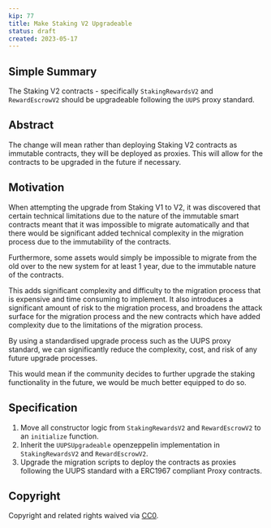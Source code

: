 ```yaml
---
kip: 77
title: Make Staking V2 Upgradeable
status: draft
created: 2023-05-17
---
```


## Simple Summary

The Staking V2 contracts - specifically `StakingRewardsV2` and `RewardEscrowV2` should be upgradeable following the `UUPS` proxy standard.

## Abstract

The change will mean rather than deploying Staking V2 contracts as immutable contracts, they will be deployed as proxies. This will allow for the contracts to be upgraded in the future if necessary.

## Motivation

When attempting the upgrade from Staking V1 to V2, it was discovered that certain technical limitations due to the nature of the immutable smart contracts meant that it was impossible to migrate automatically and that there would be significant added technical complexity in the migration process due to the immutability of the contracts.

Furthermore, some assets would simply be impossible to migrate from the old over to the new system for at least 1 year, due to the immutable nature of the contracts.

This adds significant complexity and difficulty to the migration process that is expensive and time consuming to implement. It also introduces a significant amount of risk to the migration process, and broadens the attack surface for the migration process and the new contracts which have added complexity due to the limitations of the migration process.

By using a standardised upgrade process such as the UUPS proxy standard, we can significantly reduce the complexity, cost, and risk of any future upgrade processes.

This would mean if the community decides to further upgrade the staking functionality in the future, we would be much better equipped to do so.

## Specification

1. Move all constructor logic from `StakingRewardsV2` and `RewardEscrowV2` to an `initialize` function.
2. Inherit the `UUPSUpgradeable` openzeppelin implementation in `StakingRewardsV2` and `RewardEscrowV2`.
3. Upgrade the migration scripts to deploy the contracts as proxies following the UUPS standard with a ERC1967 compliant Proxy contracts.

## Copyright

Copyright and related rights waived via [CC0](https://creativecommons.org/publicdomain/zero/1.0/).
